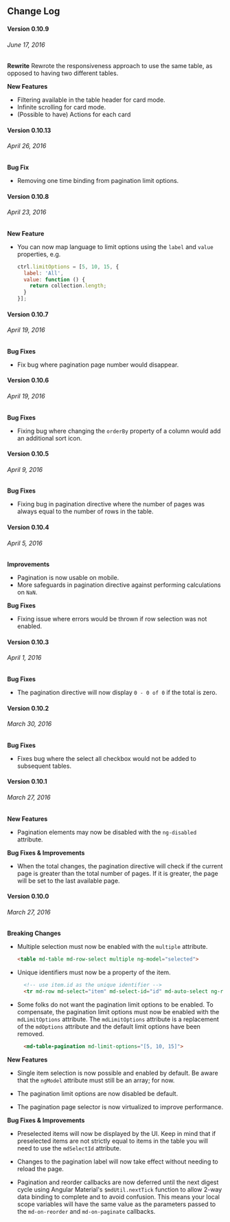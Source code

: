 ## Change Log



#### Version 0.10.9
###### June 17, 2016
**Rewrite**
Rewrote the responsiveness approach to use the same table, as opposed to having two different tables.

**New Features**
* Filtering available in the table header for card mode.
* Infinite scrolling for card mode.
* (Possible to have) Actions for each card



#### Version 0.10.13
###### April 26, 2016
**Bug Fix**

* Removing one time binding from pagination limit options.

#### Version 0.10.8
###### April 23, 2016

**New Feature**

* You can now map language to limit options using the `label` and `value` properties, e.g.

  ```javascript
  ctrl.limitOptions = [5, 10, 15, {
    label: 'All',
    value: function () {
      return collection.length;
    }
  }];
  ```

#### Version 0.10.7
###### April 19, 2016

**Bug Fixes**

* Fix bug where pagination page number would disappear.

#### Version 0.10.6
###### April 19, 2016

**Bug Fixes**

* Fixing bug where changing the `orderBy` property of a column would add an additional sort icon.

#### Version 0.10.5
###### April 9, 2016

**Bug Fixes**

* Fixing bug in pagination directive where the number of pages was always equal to the number of rows in the table.

#### Version 0.10.4
###### April 5, 2016

**Improvements**

* Pagination is now usable on mobile.
* More safeguards in pagination directive against performing calculations on `NaN`.

**Bug Fixes**

* Fixing issue where errors would be thrown if row selection was not enabled.

#### Version 0.10.3
###### April 1, 2016

**Bug Fixes**

* The pagination directive will now display `0 - 0 of 0` if the total is zero.

#### Version 0.10.2
###### March 30, 2016

**Bug Fixes**

* Fixes bug where the select all checkbox would not be added to subsequent tables.

#### Version 0.10.1
###### March 27, 2016

**New Features**

* Pagination elements may now be disabled with the `ng-disabled` attribute.

**Bug Fixes & Improvements**

* When the total changes, the pagination directive will check if the current page is greater than the total number of pages. If it is greater, the page will be set to the last available page.

#### Version 0.10.0
###### March 27, 2016

**Breaking Changes**

* Multiple selection must now be enabled with the `multiple` attribute.

  ```html
  <table md-table md-row-select multiple ng-model="selected">
  ```

* Unique identifiers must now be a property of the item.

  ```html
    <!-- use item.id as the unique identifier -->
    <tr md-row md-select="item" md-select-id="id" md-auto-select ng-repeat="item in items">
  ```

* Some folks do not want the pagination limit options to be enabled. To compensate, the pagination limit options must now be enabled with the `mdLimitOptions` attribute. The `mdLimitOptions` attribute is a replacement of the `mdOptions` attribute and the default limit options have been removed.

  ```html
    <md-table-pagination md-limit-options="[5, 10, 15]">
  ```

**New Features**

* Single item selection is now possible and enabled by default. Be aware that the `ngModel` attribute must still be an array; for now.

* The pagination limit options are now disabled be default.

* The pagination page selector is now virtualized to improve performance.

**Bug Fixes & Improvements**

* Preselected items will now be displayed by the UI. Keep in mind that if preselected items are not strictly equal to items in the table you will need to use the `mdSelectId` attribute.

* Changes to the pagination label will now take effect without needing to reload the page.

* Pagination and reorder callbacks are now deferred until the next digest cycle using Angular Material's `$mdUtil.nextTick` function to allow 2-way data binding to complete and to avoid confusion. This means your local scope variables will have the same value as the parameters passed to the `md-on-reorder` and `md-on-paginate` callbacks.
